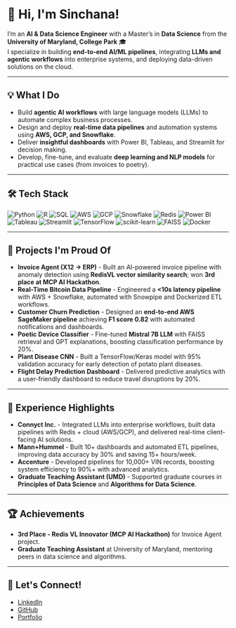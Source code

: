 # 🚀 Hi, I'm Sinchana!

I’m an **AI & Data Science Engineer** with a Master’s in **Data Science** from the **University of Maryland, College Park** 🎓  
I specialize in building **end-to-end AI/ML pipelines**, integrating **LLMs and agentic workflows** into enterprise systems, and deploying data-driven solutions on the cloud.

---

## 💡 What I Do

- Build **agentic AI workflows** with large language models (LLMs) to automate complex business processes.  
- Design and deploy **real-time data pipelines** and automation systems using **AWS, GCP, and Snowflake**.  
- Deliver **insightful dashboards** with Power BI, Tableau, and Streamlit for decision making.  
- Develop, fine-tune, and evaluate **deep learning and NLP models** for practical use cases (from invoices to poetry).  

---

## 🛠️ Tech Stack

![Python](https://img.shields.io/badge/Python-3670A0?style=for-the-badge&logo=python&logoColor=white)
![R](https://img.shields.io/badge/R-276DC3?style=for-the-badge&logo=r&logoColor=white)
![SQL](https://img.shields.io/badge/SQL-FFCC00?style=for-the-badge&logo=postgresql&logoColor=white)
![AWS](https://img.shields.io/badge/AWS-FF9900?style=for-the-badge&logo=amazon-aws&logoColor=white)
![GCP](https://img.shields.io/badge/GCP-4285F4?style=for-the-badge&logo=google-cloud&logoColor=white)
![Snowflake](https://img.shields.io/badge/Snowflake-29B5E8?style=for-the-badge&logo=snowflake&logoColor=white)
![Redis](https://img.shields.io/badge/Redis-DC382D?style=for-the-badge&logo=redis&logoColor=white)
![Power BI](https://img.shields.io/badge/PowerBI-F2C811?style=for-the-badge&logo=powerbi&logoColor=white)
![Tableau](https://img.shields.io/badge/Tableau-E97627?style=for-the-badge&logo=tableau&logoColor=white)
![Streamlit](https://img.shields.io/badge/Streamlit-FF4B4B?style=for-the-badge&logo=streamlit&logoColor=white)
![TensorFlow](https://img.shields.io/badge/TensorFlow-FF6F00?style=for-the-badge&logo=tensorflow&logoColor=white)
![scikit-learn](https://img.shields.io/badge/scikit--learn-F7931E?style=for-the-badge&logo=scikit-learn&logoColor=white)
![FAISS](https://img.shields.io/badge/FAISS-009688?style=for-the-badge)
![Docker](https://img.shields.io/badge/Docker-2496ED?style=for-the-badge&logo=docker&logoColor=white)

---

## 🌟 Projects I'm Proud Of

- **Invoice Agent (X12 → ERP)** - Built an AI-powered invoice pipeline with anomaly detection using **RedisVL vector similarity search**; won **3rd place at MCP AI Hackathon**.  
- **Real-Time Bitcoin Data Pipeline** - Engineered a **<10s latency pipeline** with AWS + Snowflake, automated with Snowpipe and Dockerized ETL workflows.  
- **Customer Churn Prediction** - Designed an **end-to-end AWS SageMaker pipeline** achieving **F1 score 0.82** with automated notifications and dashboards.  
- **Poetic Device Classifier** - Fine-tuned **Mistral 7B LLM** with FAISS retrieval and GPT explanations, boosting classification performance by 20%.  
- **Plant Disease CNN** - Built a TensorFlow/Keras model with 95% validation accuracy for early detection of potato plant diseases.  
- **Flight Delay Prediction Dashboard** - Delivered predictive analytics with a user-friendly dashboard to reduce travel disruptions by 20%.  

---

## 💼 Experience Highlights

- **Connyct Inc.** - Integrated LLMs into enterprise workflows, built data pipelines with Redis + cloud (AWS/GCP), and delivered real-time client-facing AI solutions.  
- **Mann+Hummel** - Built 10+ dashboards and automated ETL pipelines, improving data accuracy by 30% and saving 15+ hours/week.  
- **Accenture** - Developed pipelines for 10,000+ VIN records, boosting system efficiency to 90%+ with advanced analytics.  
- **Graduate Teaching Assistant (UMD)** - Supported graduate courses in **Principles of Data Science** and **Algorithms for Data Science**.  

---

## 🏆 Achievements

- **3rd Place - Redis VL Innovator (MCP AI Hackathon)** for Invoice Agent project.  
- **Graduate Teaching Assistant** at University of Maryland, mentoring peers in data science and algorithms.  

---

## 🔗 Let's Connect!

- [LinkedIn](https://www.linkedin.com/in/sinchanagv/)  
- [GitHub](https://github.com/sinchanagv24)  
- [Portfolio](https://sinchanagv24.github.io/)  
